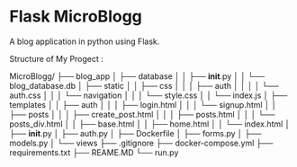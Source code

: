# Flask MicroBlogg
A blog application in python using Flask.


Structure of My Progect : 

MicroBlogg/
├── blog_app
│   ├── database
│   │   ├── __init__.py
│   │   └── blog_database.db
│   ├── static
│   │   ├── css
│   │   │    ├── auth
│   │   │    │     └── auth.css
│   │   │    └── navigation
│   │   │          └── style.css
│   │   └── index.js
│   ├── templates
│   │   ├── auth
│   │   │      ├── login.html
│   │   │      └── signup.html
│   │   ├── posts
│   │   │      ├── create_post.html
│   │   │      ├── posts.html
│   │   │      └── posts_div.html
│   │   ├── base.html
│   │   ├── home.html
│   │   └── index.html
│   ├── __init__.py
│   ├── auth.py
│   ├── Dockerfile
│   ├── forms.py
│   ├── models.py
│   └── views
├── .gitignore
├── docker-compose.yml
├── requirements.txt
├── REAME.MD
└── run.py
